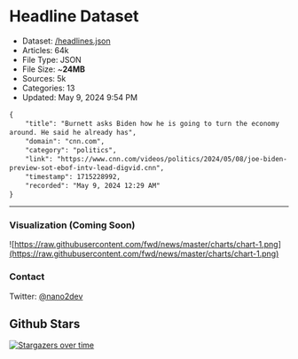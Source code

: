 # Headline Dataset

- Dataset: [/headlines.json](https://raw.githubusercontent.com/fwd/news/master/headlines.json) 
- Articles: 64k
- File Type: JSON
- File Size: ~**24MB**
- Sources: 5k
- Categories: 13
- Updated: May 9, 2024 9:54 PM

```
{
    "title": "Burnett asks Biden how he is going to turn the economy around. He said he already has",
    "domain": "cnn.com",
    "category": "politics",
    "link": "https://www.cnn.com/videos/politics/2024/05/08/joe-biden-preview-sot-ebof-intv-lead-digvid.cnn",
    "timestamp": 1715228992,
    "recorded": "May 9, 2024 12:29 AM"
}
```

---

### Visualization (Coming Soon)

![https://raw.githubusercontent.com/fwd/news/master/charts/chart-1.png](https://raw.githubusercontent.com/fwd/news/master/charts/chart-1.png)

### Contact 

Twitter: [@nano2dev](https://twitter.com/nano2dev)

## Github Stars

[![Stargazers over time](https://starchart.cc/fwd/news.svg)](https://starchart.cc/fwd/news)

